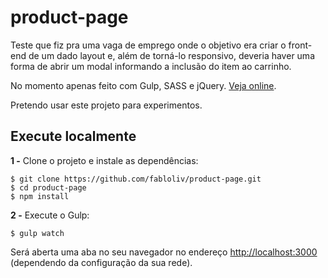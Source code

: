 # product-page

Teste que fiz pra uma vaga de emprego onde o objetivo era criar o front-end de um dado layout e, além de torná-lo responsivo, deveria haver uma forma de abrir um modal informando a inclusão do item ao carrinho.

No momento apenas feito com Gulp, SASS e jQuery. [Veja online](http://fabriciolo.com/product-page/).

Pretendo usar este projeto para experimentos.

## Execute localmente

**1 -** Clone o projeto e instale as dependências:

```
$ git clone https://github.com/fabloliv/product-page.git
$ cd product-page
$ npm install
```
**2 -** Execute o Gulp:

```
$ gulp watch
```
Será aberta uma aba no seu navegador no endereço [http://localhost:3000](http://localhost:3000) (dependendo da configuração da sua rede).